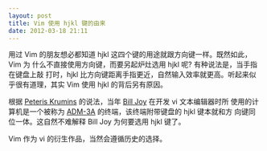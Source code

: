 ```yaml
---
layout: post
title: Vim 使用 hjkl 键的由来
date: 2012-03-18 21:11
---
```


用过 Vim 的朋友想必都知道 hjkl 这四个键的用途就跟方向键一样。既然如此，Vim 为
什么不直接使用方向键，而要另起炉灶选用 hjkl 呢? 有种说法是，当手指在键盘上敲
打时，hjkl 比方向键距离手指更近，自然输入效率就更高。听起来似乎很有道理，其实
Vim 使用 hjkl 的背后另有原因。<!-- more --> 

根据 [Peteris Krumins][p] 的说法，当年 [Bill Joy][b] 在开发 vi 文本编辑器时所
使用的计算机是一个被称为 [ADM-3A][a] 的终端，该终端附带键盘的 hjkl 键本就和方
向键同位一体。这自然不难解释 Bill Joy 为何要选用 hjkl 键了。

Vim 作为 vi 的衍生作品，当然会遵循历史的选择。

[p]: http://www.catonmat.net/blog/why-vim-uses-hjkl-as-arrow-keys/
[b]: http://en.wikipedia.org/wiki/Bill_Joy
[a]: http://en.wikipedia.org/wiki/ADM-3A
